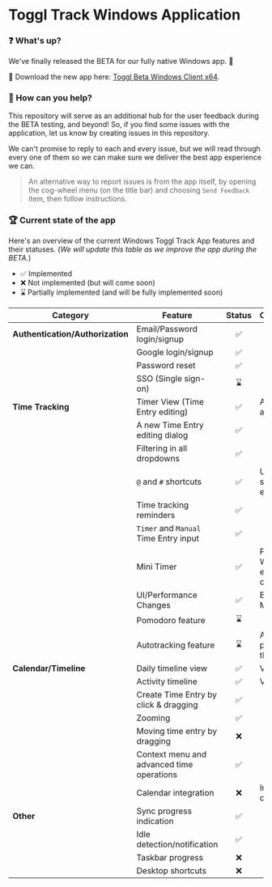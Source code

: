 # Toggl Track Windows Application

### ❓ What's up?

We've finally released the BETA for our fully native Windows app. 🎉 

:floppy_disk: Download the new app here: [Toggl Beta Windows Client x64](https://toggl.com/track/toggl-desktop/downloads/windows/beta/TogglTrack-windows64.exe).

### 🧰 How can you help?

This repository will serve as an additional hub for the user feedback during the BETA testing, and beyond!
So, if you find some issues with the application, let us know by creating issues in this repository.

We can't promise to reply to each and every issue, but we will read through every one of them so we can make sure we deliver the best app experience we can.

> An alternative way to report issues is from the app itself, by opening the cog-wheel menu (on the title bar) and choosing `Send Feedback` item, then follow instructions.

### 🏆 Current state of the app

Here's an overview of the current Windows Toggl Track App features and their statuses. 
(_We will update this table as we improve the app during the BETA._)

* ✅ Implemented
* ❌ Not implemented (but will come soon)
* ⌛ Partially implemented (and will be fully implemented soon)

| Category | Feature | Status | Comment/Improvement |
| - | - | :-: | - |
| **Authentication/Authorization** | Email/Password login/signup | ✅ | |
| | Google login/signup | ✅ | |
| | Password reset | ✅ | |
| | SSO (Single sign-on) | ⌛ | |
| **Time Tracking** | Timer View (Time Entry editing) | ✅ | All Time Entry elements are now editable inline |
| | A new Time Entry editing dialog | ✅ | |
| | Filtering in all dropdowns | ✅ | |
| | `@` and `#` shortcuts | ✅ | Use these shortcuts to select project/tags while editing the description |
| | Time tracking reminders | ✅ | |
| | `Timer` and `Manual` Time Entry input | ✅ | |
| | Mini Timer | ✅ | Partially implemented. With improved search engine and ability to change all TE elements |
| | UI/Performance Changes | ✅ | Better performance. Minor UI changes. |
| | Pomodoro feature | ⌛ | |
| | Autotracking feature | ⌛ | An improved version is planned with more things to automate. |
| **Calendar/Timeline** | Daily timeline view | ✅ | Visually adjusted. |
| | Activity timeline | ✅ | Visually adjusted. |
| | Create Time Entry by click & dragging | ✅ | |
| | Zooming | ✅ | |
| | Moving time entry by dragging | ❌ | |
| | Context menu and advanced time operations | ✅ | |
| | Calendar integration | ❌ | Integration with external calendars. |
| **Other** | Sync progress indication | ✅ | |
| | Idle detection/notification | ✅ | |
| | Taskbar progress | ❌ | |
| | Desktop shortcuts | ❌ | |
